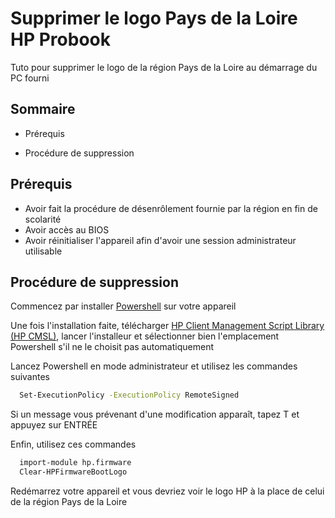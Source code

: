 # Supprimer le logo Pays de la Loire HP Probook

Tuto pour supprimer le logo de la région Pays de la Loire au démarrage du PC fourni


## Sommaire

- Prérequis

- Procédure de suppression
## Prérequis

- Avoir fait la procédure de désenrôlement fournie par la région en fin de scolarité
- Avoir accès au BIOS
- Avoir réinitialiser l'appareil afin d'avoir une session administrateur utilisable
## Procédure de suppression

Commencez par installer [Powershell](https://learn.microsoft.com/en-us/powershell/scripting/install/installing-powershell-on-windows?view=powershell-7.4) sur votre appareil

Une fois l'installation faite, télécharger [HP Client Management Script Library (HP CMSL)](https://hpia.hpcloud.hp.com/downloads/cmsl/hp-cmsl-1.7.1.exe), lancer l'installeur et sélectionner bien l'emplacement Powershell s'il ne le choisit pas automatiquement

Lancez Powershell en mode administrateur et utilisez les commandes suivantes

```bash
  Set-ExecutionPolicy -ExecutionPolicy RemoteSigned
```
Si un message vous prévenant d'une modification apparaît, tapez T et appuyez sur ENTRÉE

Enfin, utilisez ces commandes
```bash
  import-module hp.firmware
  Clear-HPFirmwareBootLogo
```
Redémarrez votre appareil et vous devriez voir le logo HP à la place de celui de la région Pays de la Loire
